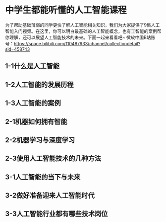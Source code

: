 # 中学生都能听懂的人工智能课程
为了帮助基础薄弱的同学更快了解人工智能相关知识，我们为大家提供了9集人工智能入门视频。在这里，你可以明白最基础的人工智能概念，也有工智能的案例帮你理解，还可以展望人工智能技术的未来。下面一起来看看吧~
微软中国B站账号：https://space.bilibili.com/110487933/channel/collectiondetail?sid=458743

## 1-1什么是人工智能

## 1-2人工智能的发展历程

## 1-3人工智能的案例

## 2-1机器如何拥有智能

## 2-2机器学习与深度学习

## 2-3使用人工智能技术的几种方法

## 3-1人工智能的当下与未来

## 3-2做好准备迎来人工智能时代

## 3-3人工智能行业都有哪些技术岗位
